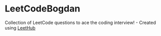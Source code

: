 # LeetCodeBogdan
Collection of LeetCode questions to ace the coding interview! - Created using [LeetHub](https://github.com/QasimWani/LeetHub)
